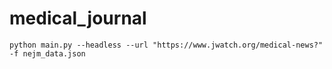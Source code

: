 # medical_journal
```
python main.py --headless --url "https://www.jwatch.org/medical-news?" -f nejm_data.json
```